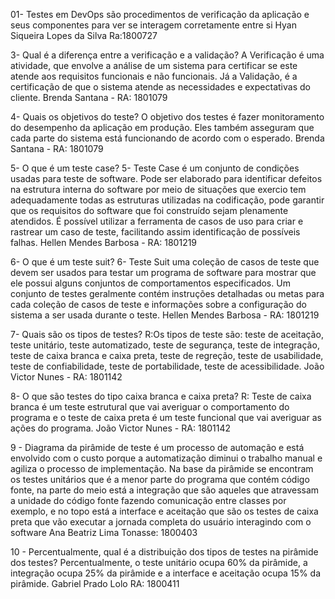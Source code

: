 01- Testes em DevOps são procedimentos de verificação da aplicação e 
seus componentes para ver se interagem corretamente entre si
Hyan Siqueira Lopes da Silva Ra:1800727

3- Qual é a diferença entre a verificação e a validação?
 A Verificação é uma atividade, que envolve a análise de um sistema para certificar se este
atende aos requisitos funcionais e não funcionais. Já a Validação, é a certificação de que o sistema atende as necessidades
e expectativas do cliente.
Brenda Santana - RA: 1801079

4- Quais os objetivos do teste?
 O objetivo dos testes é fazer monitoramento do desempenho da aplicação em produção. Eles também asseguram que cada parte
 do sistema está funcionando de acordo com o esperado.
Brenda Santana - RA: 1801079

5- O que é um teste case?
5- Teste Case é um conjunto de condições usadas para teste de software. Pode ser elaborado
para identificar defeitos na estrutura interna do software por meio de situações que exercio
tem adequadamente todas as estruturas utilizadas na codificação, pode garantir que os requisitos 
do software que foi construído sejam plenamente atendidos. É possível utilizar a ferramenta de casos
de uso para criar e rastrear um caso de teste, facilitando assim identificação de possíveis falhas.
Hellen Mendes Barbosa - RA: 1801219

6- O que é um teste suit?
6- Teste Suit uma coleção de casos de teste que devem ser usados ​​para testar um programa de software
para mostrar que ele possui alguns conjuntos de comportamentos especificados. Um conjunto de testes geralmente
contém instruções detalhadas ou metas para cada coleção de casos de teste e informações sobre a configuração do
sistema a ser usada durante o teste.
Hellen Mendes Barbosa - RA: 1801219

7- Quais são os tipos de testes?
R:Os tipos de teste são: teste de aceitação, teste unitário, teste automatizado, teste de segurança, teste de integração, 
teste de caixa branca e caixa preta, teste de regreção, teste de usabilidade, teste de confiabilidade, 
teste de portabilidade, teste de acessibilidade.
João Victor Nunes - RA: 1801142

8- O que são testes do tipo caixa branca e caixa preta?
R: Teste de caixa branca é um teste estrutural que vai averiguar o comportamento do
programa e o teste de caixa preta é um teste funcional que vai averiguar as ações do
programa.
João Victor Nunes - RA: 1801142

9 - Diagrama da pirâmide de teste é um processo de automação e está envolvido com o custo porque a 
automatização diminui o trabalho manual e agiliza o processo de implementação.  Na base da pirâmide se encontram 
os testes unitários que é a menor parte do programa que contém código fonte, na parte do meio está a integração que 
são aqueles que atravessam a unidade do código fonte fazendo comunicação entre classes por exemplo, e no topo está a interface 
e aceitação que são os testes de caixa preta que vão executar a jornada completa do usuário interagindo com o software
Ana Beatriz Lima Tonasse: 1800403

10 - Percentualmente, qual é a distribuição dos tipos de testes na pirâmide dos testes? 
Percentualmente, o teste unitário ocupa 60% da pirâmide, a integração ocupa 25% da pirâmide e a interface e aceitação 
ocupa 15% da pirâmide.
Gabriel Prado Lolo RA: 1800411
